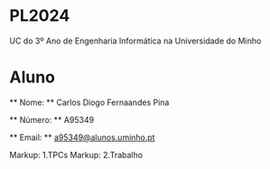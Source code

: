 # PL2024

UC do 3º Ano de Engenharia Informática na Universidade do Minho

# Aluno

** Nome: ** Carlos Diogo Fernaandes Pina

** Número: ** A95349

** Email: ** a95349@alunos.uminho.pt

Markup: 1.TPCs
Markup: 2.Trabalho
